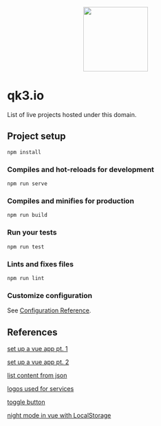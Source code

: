 <p align="center">
    <img width="150" height="150" src="https://qk3.io/z.jpg">
</p>

# qk3.io

List of live projects hosted under this domain.

## Project setup

```shell
npm install
```

### Compiles and hot-reloads for development

```shell
npm run serve
```

### Compiles and minifies for production

```shell
npm run build
```

### Run your tests

```shell
npm run test
```

### Lints and fixes files

```shell
npm run lint
```

### Customize configuration

See [Configuration Reference](https://cli.vuejs.org/config/).

## References

[set up a vue app pt. 1](https://medium.com/html-all-the-things/get-up-and-running-with-vue-js-aae28064e9ee)

[set up a vue app pt. 2](https://medium.com/html-all-the-things/hatt-vue-js-2-9b34557f0305)

[list content from json](https://vuejs.org/v2/guide/list.html)

[logos used for services](https://freebiesupply.com/logos/)

[toggle button](https://codepen.io/mallendeo/pen/eLIiG)

[night mode in vue with LocalStorage](https://codepen.io/nathangath/pen/qYeOJJ)